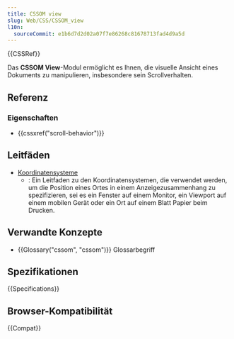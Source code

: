 ```yaml
---
title: CSSOM view
slug: Web/CSS/CSSOM_view
l10n:
  sourceCommit: e1b6d7d2d02a07f7e86268c81678713fad4d9a5d
---
```


{{CSSRef}}

Das **CSSOM View**-Modul ermöglicht es Ihnen, die visuelle Ansicht eines Dokuments zu manipulieren, insbesondere sein Scrollverhalten.

## Referenz

### Eigenschaften

- {{cssxref("scroll-behavior")}}

## Leitfäden

- [Koordinatensysteme](/de/docs/Web/CSS/CSSOM_view/Coordinate_systems)
  - : Ein Leitfaden zu den Koordinatensystemen, die verwendet werden, um die Position eines Ortes in einem Anzeigezusammenhang zu spezifizieren, sei es ein Fenster auf einem Monitor, ein Viewport auf einem mobilen Gerät oder ein Ort auf einem Blatt Papier beim Drucken.

## Verwandte Konzepte

- {{Glossary("cssom", "cssom")}} Glossarbegriff

## Spezifikationen

{{Specifications}}

## Browser-Kompatibilität

{{Compat}}

